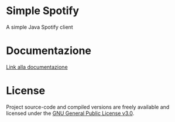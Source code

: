 # Simple Spotify
A simple Java Spotify client

# Documentazione
[Link alla documentazione](DOCS.md)

# License
Project source-code and compiled versions are freely available and licensed under the [GNU General Public License v3.0](LICENSE).

